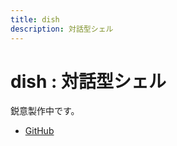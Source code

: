 ```yaml
---
title: dish
description: 対話型シェル
---
```


# dish : 対話型シェル

鋭意製作中です。

- [GitHub](https://github.com/yamader/dish)
